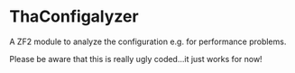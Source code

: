 ThaConfigalyzer
===============

A ZF2 module to analyze the configuration e.g. for performance problems.

Please be aware that this is really ugly coded...it just works for now!
